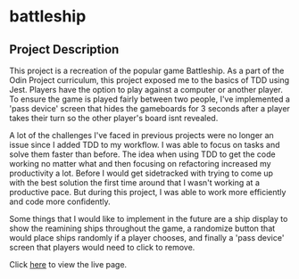 # battleship

## Project Description

This project is a recreation of the popular game Battleship. As a part of the Odin Project curriculum, this project exposed me to the basics of TDD using Jest.
Players have the option to play against a computer or another player. To ensure the game is played fairly between two people, I've implemented a 'pass device' screen that hides the gameboards for 3 seconds after a player takes their turn so the other player's board isnt revealed. 

A lot of the challenges I've faced in previous projects were no longer an issue since I added TDD to my workflow. I was able to focus on tasks and solve them faster than before. The idea when using TDD to get the code working no matter what and then focusing on refactoring increased my productivity a lot. Before I would get sidetracked with trying to come up with the best solution the first time around that I wasn't working at a productive pace. But during this project, I was able to work more efficiently and code more confidently.

Some things that I would like to implement in the future are a ship display to show the reamining ships throughout the game, a randomize button that would place
ships randomly if a player chooses, and finally a 'pass device' screen that players would need to click to remove.

Click [here](https://indigobill.github.io/battleship/) to view the live page.